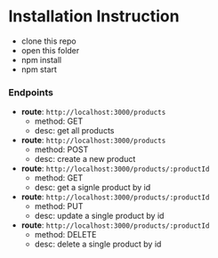 # Installation Instruction
- clone this repo
- open this folder
- npm install
- npm start

### Endpoints
- **route**: `http://localhost:3000/products`
  * method: GET
  * desc: get all products
- **route**: `http://localhost:3000/products`
  * method: POST
  * desc: create a new product
- **route**: `http://localhost:3000/products/:productId`
  * method: GET
  * desc: get a signle product by id
- **route**: `http://localhost:3000/products/:productId`
  * method: PUT
  * desc: update a single product by id
- **route**: `http://localhost:3000/products/:productId`
  * method: DELETE
  * desc: delete a single product by id